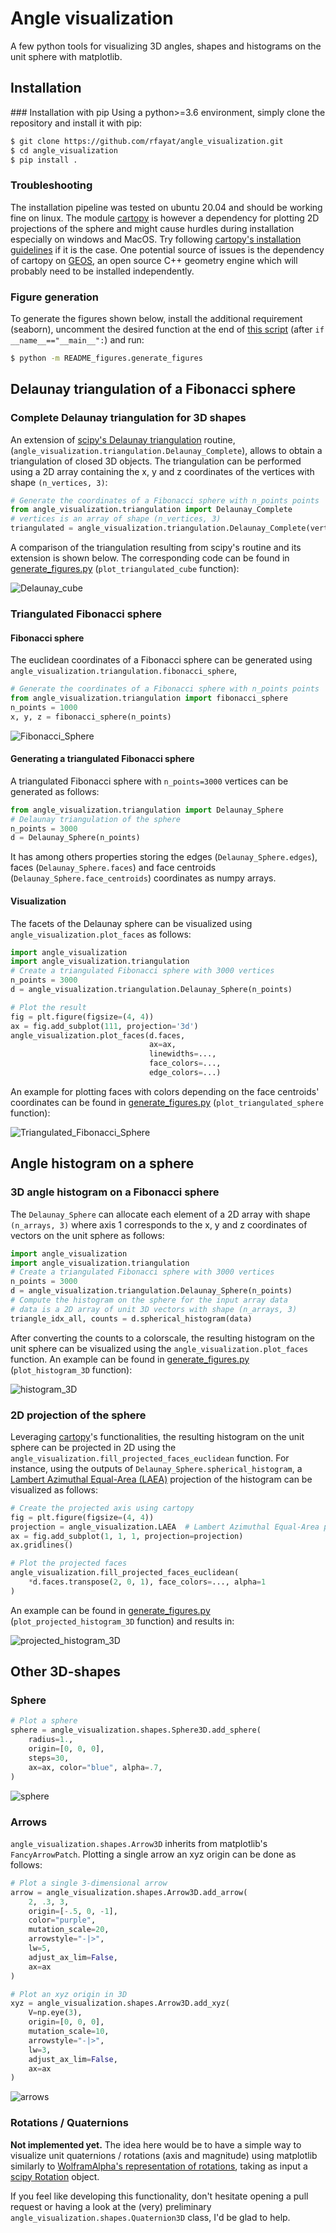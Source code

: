 # Angle visualization
A few python tools for visualizing 3D angles, shapes and histograms on the unit sphere with matplotlib.

## Installation
### Installation with pip
Using a python>=3.6 environment, simply clone the repository and install it with pip:

```bash
$ git clone https://github.com/rfayat/angle_visualization.git
$ cd angle_visualization
$ pip install .
```

### Troubleshooting
The installation pipeline was tested on ubuntu 20.04 and should be working fine on linux. The module [cartopy](https://scitools.org.uk/cartopy/docs/latest/index.html) is however a dependency for plotting 2D projections of the sphere and might cause hurdles during installation especially on windows and MacOS. Try following [cartopy's installation guidelines](https://scitools.org.uk/cartopy/docs/latest/installing.html) if it is the case. One potential source of issues is the dependency of cartopy on [GEOS](https://trac.osgeo.org/geos), an open source C++ geometry engine which will probably need to be installed independently.

### Figure generation
To generate the figures shown below, install the additional requirement (seaborn), uncomment the desired function at the end of [this script](README_figures/generate_figures.py) (after `if __name__=="__main__":`) and run:
```bash
$ python -m README_figures.generate_figures
```
## Delaunay triangulation of a Fibonacci sphere
### Complete Delaunay triangulation for 3D shapes

An extension of [scipy's Delaunay triangulation](https://docs.scipy.org/doc/scipy/reference/generated/scipy.spatial.Delaunay.html) routine, (`angle_visualization.triangulation.Delaunay_Complete`), allows to obtain a triangulation of closed 3D objects. The triangulation can be performed using a 2D array containing the x, y and z coordinates of the vertices with shape `(n_vertices, 3)`:

```python
# Generate the coordinates of a Fibonacci sphere with n_points points
from angle_visualization.triangulation import Delaunay_Complete
# vertices is an array of shape (n_vertices, 3)
triangulated = angle_visualization.triangulation.Delaunay_Complete(vertices)
```

A comparison of the triangulation resulting from scipy's routine and its extension is shown below. The corresponding code can be found in [generate_figures.py](README_figures/generate_figures.py) (`plot_triangulated_cube` function):

![Delaunay_cube](README_figures/triangulated_cube.png)


### Triangulated Fibonacci sphere
#### Fibonacci sphere

The euclidean coordinates of a Fibonacci sphere can be generated using `angle_visualization.triangulation.fibonacci_sphere`,

```python
# Generate the coordinates of a Fibonacci sphere with n_points points
from angle_visualization.triangulation import fibonacci_sphere
n_points = 1000
x, y, z = fibonacci_sphere(n_points)
```

![Fibonacci_Sphere](README_figures/fibonacci_sphere.png)


#### Generating a triangulated Fibonacci sphere
A triangulated Fibonacci sphere with `n_points=3000` vertices can be generated as follows:  
```python
from angle_visualization.triangulation import Delaunay_Sphere
# Delaunay triangulation of the sphere
n_points = 3000
d = Delaunay_Sphere(n_points)
```
It has among others properties storing the edges (`Delaunay_Sphere.edges`), faces (`Delaunay_Sphere.faces`) and face centroids (`Delaunay_Sphere.face_centroids`) coordinates as numpy arrays.

#### Visualization

The facets of the Delaunay sphere can be visualized using `angle_visualization.plot_faces` as follows:
```python
import angle_visualization
import angle_visualization.triangulation
# Create a triangulated Fibonacci sphere with 3000 vertices
n_points = 3000
d = angle_visualization.triangulation.Delaunay_Sphere(n_points)

# Plot the result
fig = plt.figure(figsize=(4, 4))
ax = fig.add_subplot(111, projection='3d')
angle_visualization.plot_faces(d.faces,
                               ax=ax,
                               linewidths=...,
                               face_colors=...,
                               edge_colors=...)
```
An example for plotting faces with colors depending on the face centroids' coordinates can be found in [generate_figures.py](README_figures/generate_figures.py) (`plot_triangulated_sphere` function):

![Triangulated_Fibonacci_Sphere](README_figures/triangulated_fibonacci_sphere.png)



## Angle histogram on a sphere
### 3D angle histogram on a Fibonacci sphere
The `Delaunay_Sphere` can allocate each element of a 2D array with shape `(n_arrays, 3)` where axis 1 corresponds to the x, y and z coordinates of vectors on the unit sphere as follows:

```python
import angle_visualization
import angle_visualization.triangulation
# Create a triangulated Fibonacci sphere with 3000 vertices
n_points = 3000
d = angle_visualization.triangulation.Delaunay_Sphere(n_points)
# Compute the histogram on the sphere for the input array data
# data is a 2D array of unit 3D vectors with shape (n_arrays, 3)
triangle_idx_all, counts = d.spherical_histogram(data)
```

After converting the counts to a colorscale, the resulting histogram on the unit sphere can be visualized using the `angle_visualization.plot_faces` function. An example can be found in [generate_figures.py](README_figures/generate_figures.py) (`plot_histogram_3D` function):


![histogram_3D](README_figures/histogram_3D.png)
### 2D projection of the sphere
Leveraging [cartopy](https://scitools.org.uk/cartopy/docs/latest/)'s functionalities, the resulting histogram on the unit sphere can be projected in 2D using the `angle_visualization.fill_projected_faces_euclidean` function. For instance, using the outputs of `Delaunay_Sphere.spherical_histogram`, a [Lambert Azimuthal Equal-Area (LAEA)](https://en.wikipedia.org/wiki/Lambert_azimuthal_equal-area_projection) projection of the histogram can be visualized as follows:

```python
# Create the projected axis using cartopy
fig = plt.figure(figsize=(4, 4))
projection = angle_visualization.LAEA  # Lambert Azimuthal Equal-Area projection  # noqa
ax = fig.add_subplot(1, 1, 1, projection=projection)
ax.gridlines()

# Plot the projected faces
angle_visualization.fill_projected_faces_euclidean(
    *d.faces.transpose(2, 0, 1), face_colors=..., alpha=1
)
```

An example can be found in [generate_figures.py](README_figures/generate_figures.py) (`plot_projected_histogram_3D` function) and results in:

![projected_histogram_3D](README_figures/projected_histogram_3D.png)

## Other 3D-shapes
### Sphere
```python
# Plot a sphere
sphere = angle_visualization.shapes.Sphere3D.add_sphere(
    radius=1.,
    origin=[0, 0, 0],
    steps=30,
    ax=ax, color="blue", alpha=.7,
)
```


![sphere](README_figures/sphere.png)
### Arrows

`angle_visualization.shapes.Arrow3D` inherits from matplotlib's `FancyArrowPatch`. Plotting a single arrow an xyz origin can be done as follows:
```python
# Plot a single 3-dimensional arrow
arrow = angle_visualization.shapes.Arrow3D.add_arrow(
    2, .3, 3,
    origin=[-.5, 0, -1],
    color="purple",
    mutation_scale=20,
    arrowstyle="-|>",
    lw=5,
    adjust_ax_lim=False,
    ax=ax
)

# Plot an xyz origin in 3D
xyz = angle_visualization.shapes.Arrow3D.add_xyz(
    V=np.eye(3),
    origin=[0, 0, 0],
    mutation_scale=10,
    arrowstyle="-|>",
    lw=3,
    adjust_ax_lim=False,
    ax=ax
)
```

![arrows](README_figures/arrows.png)

### Rotations / Quaternions
**Not implemented yet.** The idea here would be to have a simple way to visualize unit quaternions / rotations (axis and magnitude) using matplotlib similarly to [WolframAlpha's representation of rotations](https://www.wolframalpha.com/input/?i=quaternion%3A+0%2B2i-j-3k&lk=3), taking as input a [scipy Rotation](https://docs.scipy.org/doc/scipy/reference/generated/scipy.spatial.transform.Rotation.html) object.

If you feel like developing this functionality, don't hesitate opening a pull request or having a look at the (very) preliminary `angle_visualization.shapes.Quaternion3D` class, I'd be glad to help.
